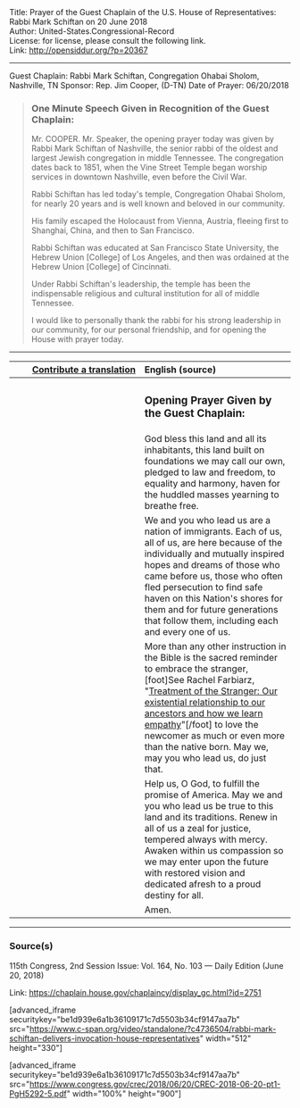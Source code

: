 <html>
<head></head>
<body>
Title: Prayer of the Guest Chaplain of the U.S. House of Representatives: Rabbi Mark Schiftan on 20 June 2018<br />
Author: United-States.Congressional-Record<br />
License: for license, please consult the following link.<br />
Link: <a href="http://opensiddur.org/?p=20367">http://opensiddur.org/?p=20367</a>
<p />
<hr />

Guest Chaplain: Rabbi Mark Schiftan, Congregation Ohabai Sholom, Nashville, TN
Sponsor: Rep. Jim Cooper, (D-TN)
Date of Prayer: 06/20/2018

<blockquote>
<h3>One Minute Speech Given in Recognition of the Guest Chaplain:</h3>
Mr. COOPER. Mr. Speaker, the opening prayer today was given by Rabbi Mark Schiftan of Nashville, the senior rabbi of the oldest and largest Jewish congregation in middle Tennessee. The congregation dates back to 1851, when the Vine Street Temple began worship services in downtown Nashville, even before the Civil War.

Rabbi Schiftan has led today's temple, Congregation Ohabai Sholom, for nearly 20 years and is well known and beloved in our community.

His family escaped the Holocaust from Vienna, Austria, fleeing first to Shanghai, China, and then to San Francisco.

Rabbi Schiftan was educated at San Francisco State University, the Hebrew Union [College] of Los Angeles, and then was ordained at the Hebrew Union [College] of Cincinnati.

Under Rabbi Schiftan's leadership, the temple has been the indispensable religious and cultural institution for all of middle Tennessee.

I would like to personally thank the rabbi for his strong leadership in our community, for our personal friendship, and for opening the House with prayer today.
</blockquote>

<hr />

<table style="margin-left: auto;margin-right: auto;" class="draggable">
<thead><tr><th id="x" style="text-align: right;"><a href="/contributing/upload/">Contribute a translation</a></th><th style="text-align: left;">English (source)</th></tr></thead>
<tbody>
<tr><td style="vertical-align:top;" width="46%">
<div class="liturgy"><span lang="he">

</span></div></td>
 
<td style="vertical-align:top;" width="53%">
<div class="english">
<h3>Opening Prayer Given by the Guest Chaplain:</h3>
</div></td></tr>


<tr><td style="vertical-align:top;" width="46%">
<div class="liturgy"><span lang="he">

</span></div></td>
 
<td style="vertical-align:top;" width="53%">
<div class="english">
God 
bless this land 
and all its inhabitants, 
this land built on foundations we may call our own, 
pledged to law and freedom, 
to equality and harmony, 
haven for the huddled masses yearning to breathe free.
</div></td></tr>


<tr><td style="vertical-align:top;" width="46%">
<div class="liturgy"><span lang="he">

</span></div></td>
 
<td style="vertical-align:top;" width="53%">
<div class="english">
We and you who lead us 
are a nation of immigrants. 
Each of us, 
all of us, 
are here 
because of the individually and mutually inspired hopes and dreams 
of those who came before us, 
those who often fled persecution 
to find safe haven on this Nation's shores 
for them 
and for future generations that follow them, 
including each and every one of us.
</div></td></tr>


<tr><td style="vertical-align:top;" width="46%">
<div class="liturgy"><span lang="he">

</span></div></td>
 
<td style="vertical-align:top;" width="53%">
<div class="english">
More than any other instruction in the Bible 
is the sacred reminder to embrace the stranger,[foot]See Rachel Farbiarz, "<a href="https://www.myjewishlearning.com/article/treatment-of-the-stranger/">Treatment of the Stranger: Our existential relationship to our ancestors and how we learn empathy</a>"[/foot]
to love the newcomer 
as much or even more than the native born. 
May we, 
may you who lead us, 
do just that.
</div></td></tr>


<tr><td style="vertical-align:top;" width="46%">
<div class="liturgy"><span lang="he">

</span></div></td>
 
<td style="vertical-align:top;" width="53%">
<div class="english">
Help us, O God, 
to fulfill the promise of America. 
May we and you who lead us 
be true to this land and its traditions. 
Renew in all of us a zeal for justice, 
tempered always with mercy. 
Awaken within us compassion 
so we may enter upon the future 
with restored vision 
and dedicated afresh 
to a proud destiny for all. 
</div></td></tr>


<tr><td style="vertical-align:top;" width="46%">
<div class="liturgy"><span lang="he">

</span></div></td>
 
<td style="vertical-align:top;" width="53%">
<div class="english">
Amen.
</div></td></tr>
</tbody></table>

<hr />

<h3>Source(s)</h3>

115th Congress, 2nd Session
Issue: Vol. 164, No. 103 — Daily Edition (June 20, 2018)

Link: <a href="https://chaplain.house.gov/chaplaincy/display_gc.html?id=2751">https://chaplain.house.gov/chaplaincy/display_gc.html?id=2751</a>

[advanced_iframe securitykey="be1d939e6a1b36109171c7d5503b34cf9147aa7b" src="https://www.c-span.org/video/standalone/?c4736504/rabbi-mark-schiftan-delivers-invocation-house-representatives" width="512" height="330"]

[advanced_iframe securitykey="be1d939e6a1b36109171c7d5503b34cf9147aa7b" src="https://www.congress.gov/crec/2018/06/20/CREC-2018-06-20-pt1-PgH5292-5.pdf" width="100%" height="900"]
</body>
</html>